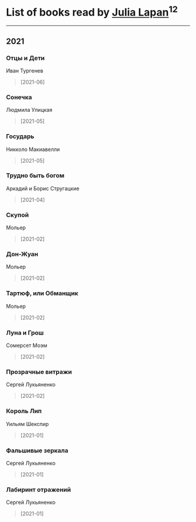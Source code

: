 # List of books read by [Julia Lapan](https://soundcloud.com/julia-lapan-741189633)<sup>12</sup>
---

## 2021

### Отцы и Дети
Иван Тургенев
> [2021-06] 


### Сонечка
Людмила Улицкая
> [2021-05] 


### Государь
Никколо Макиавелли
> [2021-05] 


### Трудно быть богом
Аркадий и Борис Стругацкие
> [2021-04] 


### Скупой
Мольер
> [2021-02] 


### Дон-Жуан
Мольер
> [2021-02] 


### Тартюф, или Обманщик
Мольер
> [2021-02] 


### Луна и Грош
Сомерсет Моэм
> [2021-02] 


### Прозрачные витражи
Сергей Лукьяненко
> [2021-02] 


### Король Лип
Уильям Шекспир
> [2021-01] 


### Фальшивые зеркала
Сергей Лукьяненко
> [2021-01] 


### Лабиринт отражений
Сергей Лукьяненко
> [2021-01] 



